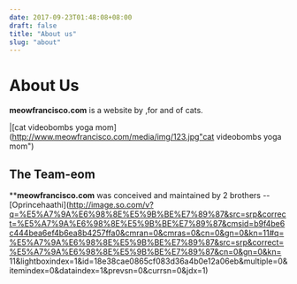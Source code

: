 ```yaml
---
date: 2017-09-23T01:48:08+08:00
draft: false
title: "About us"
slug: "about"
---
```



# About Us

**meowfrancisco.com** is a website by ,for and of cats.

|[cat videobombs yoga mom](http://www.meowfrancisco.com/media/img/123.jpg"cat videobombs yoga mom")

## The Team-eom

****meowfrancisco.com** was conceived and maintained by 2 brothers --[Oprincehaathi](http://image.so.com/v?q=%E5%A7%9A%E6%98%8E%E5%9B%BE%E7%89%87&src=srp&correct=%E5%A7%9A%E6%98%8E%E5%9B%BE%E7%89%87&cmsid=b9f4be6c444bea6ef4b6ea8b4257ffa0&cmran=0&cmras=0&cn=0&gn=0&kn=11#q=%E5%A7%9A%E6%98%8E%E5%9B%BE%E7%89%87&src=srp&correct=%E5%A7%9A%E6%98%8E%E5%9B%BE%E7%89%87&cn=0&gn=0&kn=
11&lightboxindex=1&id=18e38cae0865cf083d36a4b0e12a06eb&multiple=0&itemindex=0&dataindex=1&prevsn=0&currsn=0&jdx=1)

